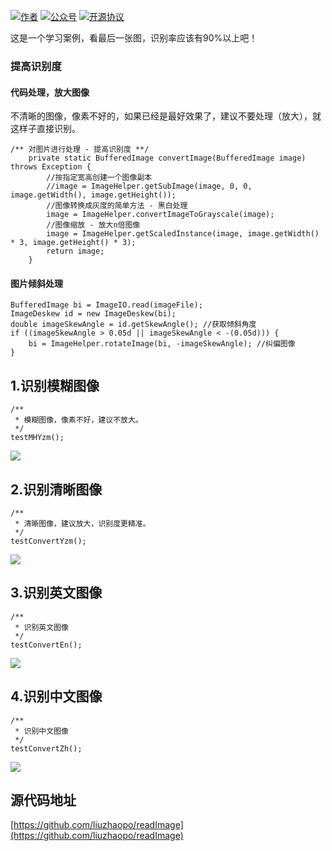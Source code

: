 
<p>
  <a href="http://www.lzhpo.com"><img src="https://img.shields.io/badge/author-会打篮球的程序猿-red" alt="作者"></a>
  <a href="http://cdn.lzhpo.com/aboutme/wechat-wxgzh/8cm.jpg"><img src="https://img.shields.io/badge/微信公众号-会打篮球的程序猿-blueviolet" alt="公众号"></a>
  <a href="#"><img src="https://img.shields.io/badge/license-GPL%20v3-success.svg" alt="开源协议"></a>
</p>

这是一个学习案例，看最后一张图，识别率应该有90%以上吧！
### 提高识别度

#### 代码处理，放大图像
不清晰的图像，像素不好的，如果已经是最好效果了，建议不要处理（放大），就这样子直接识别。
```
/** 对图片进行处理 - 提高识别度 **/
    private static BufferedImage convertImage(BufferedImage image) throws Exception {
        //按指定宽高创建一个图像副本
        //image = ImageHelper.getSubImage(image, 0, 0, image.getWidth(), image.getHeight());
        //图像转换成灰度的简单方法 - 黑白处理
        image = ImageHelper.convertImageToGrayscale(image);
        //图像缩放 - 放大n倍图像
        image = ImageHelper.getScaledInstance(image, image.getWidth() * 3, image.getHeight() * 3);
        return image;
    }
```
#### 图片倾斜处理
```
BufferedImage bi = ImageIO.read(imageFile);
ImageDeskew id = new ImageDeskew(bi);
double imageSkewAngle = id.getSkewAngle(); //获取倾斜角度
if ((imageSkewAngle > 0.05d || imageSkewAngle < -(0.05d))) {
    bi = ImageHelper.rotateImage(bi, -imageSkewAngle); //纠偏图像
}
```

## 1.识别模糊图像
```
/**
 * 模糊图像，像素不好，建议不放大。
 */
testMHYzm();
```
![](http://cdn.liuzhaopo.top/readImage1.png)

## 2.识别清晰图像
```
/**
 * 清晰图像，建议放大，识别度更精准。
 */
testConvertYzm();
```
![](http://cdn.liuzhaopo.top/readImage2.png)

## 3.识别英文图像
```
/**
 * 识别英文图像
 */
testConvertEn();
```
![](http://cdn.liuzhaopo.top/readImage3.png)

## 4.识别中文图像
```
/**
 * 识别中文图像
 */
testConvertZh();
```
![](http://cdn.liuzhaopo.top/readImage4.png)

## 源代码地址
[https://github.com/liuzhaopo/readImage](https://github.com/liuzhaopo/readImage)
